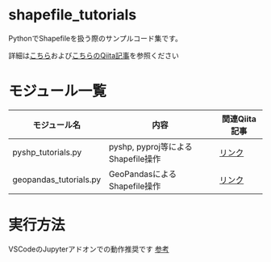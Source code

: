 # shapefile_tutorials
PythonでShapefileを扱う際のサンプルコード集です。

詳細は[こちら](https://qiita.com/c60evaporator/items/78b4148bac6afa4844f9)および[こちらのQiita記事](https://qiita.com/c60evaporator/items/ac6a6d66a20520f129e6)を参照ください


# モジュール一覧

|モジュール名|内容|関連Qiita記事|
|---|---|---|
|pyshp_tutorials.py|pyshp, pyproj等によるShapefile操作|[リンク](https://qiita.com/c60evaporator/items/78b4148bac6afa4844f9)|
|geopandas_tutorials.py|GeoPandasによるShapefile操作|[リンク](https://qiita.com/c60evaporator/items/ac6a6d66a20520f129e6)|

# 実行方法
VSCodeのJupyterアドオンでの動作推奨です [参考](https://qiita.com/komiya_____/items/547ae8b5a9b031f18b59)
